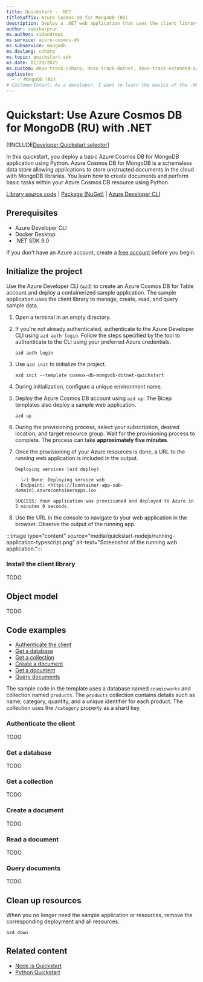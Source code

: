 ```yaml
---
title: Quickstart - .NET
titleSuffix: Azure Cosmos DB for MongoDB (RU)
description: Deploy a .NET web application that uses the client library for .NET to interact with Azure Cosmos DB for MongoDB (RU) data in this quickstart.
author: seesharprun
ms.author: sidandrews
ms.service: azure-cosmos-db
ms.subservice: mongodb
ms.devlang: csharp
ms.topic: quickstart-sdk
ms.date: 01/29/2025
ms.custom: devx-track-csharp, devx-track-dotnet, devx-track-extended-azdevcli
appliesto:
  - ✅ MongoDB (RU)
# CustomerIntent: As a developer, I want to learn the basics of the .NET library so that I can build applications with Azure Cosmos DB for MongoDB (RU).
---
```


# Quickstart: Use Azure Cosmos DB for MongoDB (RU) with .NET

[!INCLUDE[Developer Quickstart selector](includes/quickstart/dev-selector.md)]

In this quickstart, you deploy a basic Azure Cosmos DB for MongoDB application using Python. Azure Cosmos DB for MongoDB is a schemaless data store allowing applications to store unstructed documents in the cloud with MongoDB libraries. You learn how to create documents and perform basic tasks within your Azure Cosmos DB resource using Python.

[Library source code](https://github.com/mongodb/mongo-csharp-driver) | [Package (NuGet)](https://www.nuget.org/packages/MongoDB.Driver) | [Azure Developer CLI](/azure/developer/azure-developer-cli/overview)

## Prerequisites

- Azure Developer CLI
- Docker Desktop
- .NET SDK 9.0

If you don't have an Azure account, create a [free account](https://azure.microsoft.com/free/?WT.mc_id=A261C142F) before you begin.

## Initialize the project

Use the Azure Developer CLI (`azd`) to create an Azure Cosmos DB for Table account and deploy a containerized sample application. The sample application uses the client library to manage, create, read, and query sample data.

1. Open a terminal in an empty directory.

1. If you're not already authenticated, authenticate to the Azure Developer CLI using `azd auth login`. Follow the steps specified by the tool to authenticate to the CLI using your preferred Azure credentials.

    ```azurecli
    azd auth login
    ```

1. Use `azd init` to initialize the project.

    ```azurecli
    azd init --template cosmos-db-mongodb-dotnet-quickstart
    ```

1. During initialization, configure a unique environment name.

1. Deploy the Azure Cosmos DB account using `azd up`. The Bicep templates also deploy a sample web application.

    ```azurecli
    azd up
    ```

1. During the provisioning process, select your subscription, desired location, and target resource group. Wait for the provisioning process to complete. The process can take **approximately five minutes**.

1. Once the provisioning of your Azure resources is done, a URL to the running web application is included in the output.

    ```output
    Deploying services (azd deploy)
    
      (✓) Done: Deploying service web
    - Endpoint: <https://[container-app-sub-domain].azurecontainerapps.io>
    
    SUCCESS: Your application was provisioned and deployed to Azure in 5 minutes 0 seconds.
    ```

1. Use the URL in the console to navigate to your web application in the browser. Observe the output of the running app.

:::image type="content" source="media/quickstart-nodejs/running-application-typescript.png" alt-text="Screenshot of the running web application.":::

### Install the client library

TODO

## Object model

TODO

## Code examples

- [Authenticate the client](#authenticate-the-client)
- [Get a database](#get-a-database)
- [Get a collection](#get-a-collection)
- [Create a document](#create-a-document)
- [Get a document](#read-a-document)
- [Query documents](#query-documents)

The sample code in the template uses a database named `cosmicworks` and collection named `products`. The `products` collection contains details such as name, category, quantity, and a unique identifier for each product. The collection uses the `/category` property as a shard key.

### Authenticate the client

TODO

### Get a database

TODO

### Get a collection

TODO

### Create a document

TODO

### Read a document

TODO

### Query documents

TODO

## Clean up resources

When you no longer need the sample application or resources, remove the corresponding deployment and all resources.

```azurecli
azd down
```

## Related content

- [Node.js Quickstart](quickstart-nodejs.md)
- [Python Quickstart](quickstart-python.md)
